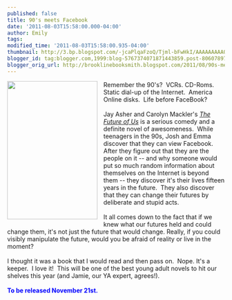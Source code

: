 ```yaml
---
published: false
title: 90's meets Facebook
date: '2011-08-03T15:58:00.000-04:00'
author: Emily
tags: 
modified_time: '2011-08-03T15:58:00.935-04:00'
thumbnail: http://3.bp.blogspot.com/-jcaPlqaFzoQ/Tjml-bFwHkI/AAAAAAAAAQc/fowCYtQsG0k/s72-c/images.jpg
blogger_id: tag:blogger.com,1999:blog-5767374071871443859.post-8060789726570163422
blogger_orig_url: http://brooklinebooksmith.blogspot.com/2011/08/90s-meets-facebook.html
---
```


<div class="separator" style="clear: both; text-align: center;"><a href="http://3.bp.blogspot.com/-jcaPlqaFzoQ/Tjml-bFwHkI/AAAAAAAAAQc/fowCYtQsG0k/s1600/images.jpg" imageanchor="1" style="clear: left; cssfloat: left; float: left; margin-bottom: 1em; margin-right: 1em;"><img border="0" height="320" src="http://3.bp.blogspot.com/-jcaPlqaFzoQ/Tjml-bFwHkI/AAAAAAAAAQc/fowCYtQsG0k/s320/images.jpg" t$="true" width="209" /></a></div>Remember the 90's?&nbsp; VCRs. CD-Roms. Static dial-up of the Internet.&nbsp; America Online disks.&nbsp; Life before FaceBook?<br /><br />Jay Asher and Carolyn Mackler's <em><a href="http://www.brooklinebooksmith-shop.com/book/9781595144911">The Future of Us</a></em> is a serious comedy and a definite novel of awesomeness.&nbsp; While teenagers in the 90s, Josh and Emma discover that they can view Facebook.&nbsp; After they figure out that they are the people on it -- and why someone would put so much random information about themselves on the Internet is beyond them -- they discover it's their lives fifteen years in the future.&nbsp; They also discover that they can change their futures by deliberate and&nbsp;stupid acts.&nbsp; <br /><br />It all comes down to the fact that if we knew what our futures held and could change them, it's not just the future that would change.&nbsp;Really, if you could visibly manipulate the future, would you be afraid of reality or live in the moment?<br /><br />I thought it was a book that I would read and then pass on.&nbsp;&nbsp;Nope. It's a keeper.&nbsp; I love it!&nbsp; This will be one of the best young adult novels to hit our shelves this year (and Jamie, our YA expert,&nbsp;agrees!).<br /><br /><strong><span style="color: blue;">To be released November 21st.</span></strong>
